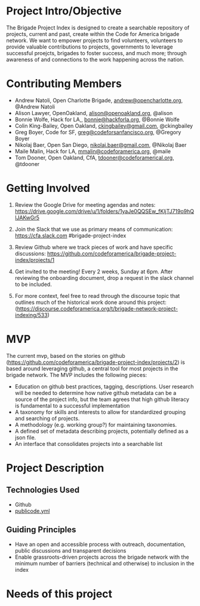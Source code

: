 # Project Intro/Objective
The Brigade Project Index is designed to create a searchable repository of projects, current and past, create within the Code for America brigade network. We want to empower projects to find volunteers, volunteers to provide valuable contributions to projects, governments to leverage successful proejcts, brigades to foster success, and much more; through awareness of and connections to the work happening across the nation. 


# Contributing Members

* Andrew Natoli, Open Charlotte Brigade, andrew@opencharlotte.org, @Andrew Natoli 
* Alison Lawyer, OpenOakland, alison@openoakland.org, @alison
* Bonnie Wolfe, Hack for LA,, bonnie@hackforla.org, @Bonnie Wolfe
* Colin King-Bailey, Open Oakland, ckingbailey@gmail.com, @ckingbailey 
* Greg Boyer, Code for SF, greg@codeforsanfancisco.org, @Gregory Boyer 
* Nikolaj Baer, Open San Diego, nikolaj.baer@gmail.com, @Nikolaj Baer
* Maile Malin, Hack for LA, mmalin@codeforamerica.org, @maile
* Tom Dooner, Open Oakland, CfA, tdooner@codeforamerical.org, @tdooner

# Getting Involved


1. Review the Google Drive for meeting agendas and notes: 
https://drive.google.com/drive/u/1/folders/1yaJe0QQSEw_fKljTJ719o9hQlJAKwGr5

2. Join the Slack that we use as primary means of communication: 
https://cfa.slack.com #brigade-project-index

3. Review Github where we track pieces of work and have specific discussions: 
https://github.com/codeforamerica/brigade-project-index/projects/1

4. Get invited to the meeting! Every 2 weeks, Sunday at 6pm. After reviewing the onboarding document, drop a request in the slack channel to be included. 

5. For more context, feel free to read through the discourse topic that outlines much of the historical work done around this project:
(https://discourse.codeforamerica.org/t/brigade-network-project-indexing/533)


# MVP

The current mvp, based on the stories on github (https://github.com/codeforamerica/brigade-project-index/projects/2) is based around leveraging github, a central tool for most projects in the brigade network. The MVP includes the following pieces:
* Education on github best practices, tagging, descriptions. User research will be needed to determine how native github metadata can be a source of the project info, but the team agrees that high github literacy is fundamental to a successful implementation
* A taxonomy for skills and interests to allow for standardized grouping and searching of projects. 
* A methodology (e.g. working group?) for maintaining taxonomies. 
* A defined set of metadata describing projects, potentially defined as a json file. 
* An interface that consolidates projects into a searchable list



# Project Description

## Technologies Used
* Github
* [publicode.yml](https://github.com/italia/publiccode.yml)

## Guiding Principles
* Have an open and accessible process with outreach, documentation, public discussions and transparent decisions
* Enable grassroots-driven projects across the brigade network with the minimum number of barriers (technical and otherwise) to inclusion in the index


# Needs of this project





